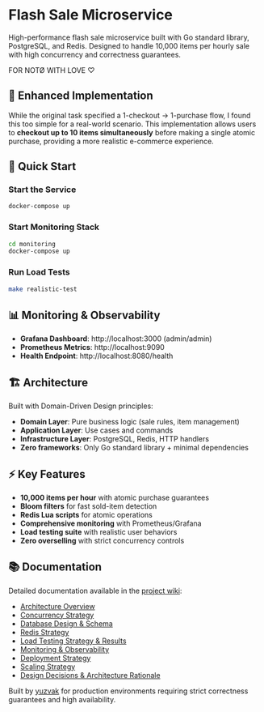 # Flash Sale Microservice

High-performance flash sale microservice built with Go standard library, PostgreSQL, and Redis. Designed to handle 10,000 items per hourly sale with high concurrency and correctness guarantees.

FOR NOTØ WITH LOVE ♡

## 🎯 Enhanced Implementation

While the original task specified a 1-checkout → 1-purchase flow, I found this too simple for a real-world scenario. This implementation allows users to **checkout up to 10 items simultaneously** before making a single atomic purchase, providing a more realistic e-commerce experience.

## 🚀 Quick Start

### Start the Service
```bash
docker-compose up
```

### Start Monitoring Stack
```bash
cd monitoring
docker-compose up
```

### Run Load Tests
```bash
make realistic-test
```

## 📊 Monitoring & Observability

- **Grafana Dashboard**: http://localhost:3000 (admin/admin)
- **Prometheus Metrics**: http://localhost:9090
- **Health Endpoint**: http://localhost:8080/health

## 🏗️ Architecture

Built with Domain-Driven Design principles:

- **Domain Layer**: Pure business logic (sale rules, item management)
- **Application Layer**: Use cases and commands
- **Infrastructure Layer**: PostgreSQL, Redis, HTTP handlers
- **Zero frameworks**: Only Go standard library + minimal dependencies

## ⚡ Key Features

- **10,000 items per hour** with atomic purchase guarantees
- **Bloom filters** for fast sold-item detection
- **Redis Lua scripts** for atomic operations
- **Comprehensive monitoring** with Prometheus/Grafana
- **Load testing suite** with realistic user behaviors
- **Zero overselling** with strict concurrency controls

## 📚 Documentation

Detailed documentation available in the [project wiki](https://github.com/yuzvak/flashsale-service/wiki):

- [Architecture Overview](https://github.com/yuzvak/flashsale-service/wiki/Architecture-Overview)
- [Concurrency Strategy](https://github.com/yuzvak/flashsale-service/wiki/Concurrency-Strategy)  
- [Database Design & Schema](https://github.com/yuzvak/flashsale-service/wiki/Database-Design-&-Schema)
- [Redis Strategy](https://github.com/yuzvak/flashsale-service/wiki/Redis-Strategy)
- [Load Testing Strategy & Results](https://github.com/yuzvak/flashsale-service/wiki/Load-Testing-Strategy-&-Results)
- [Monitoring & Observability](https://github.com/yuzvak/flashsale-service/wiki/Monitoring-&-Observability)
- [Deployment Strategy](https://github.com/yuzvak/flashsale-service/wiki/Deployment-Strategy)
- [Scaling Strategy](https://github.com/yuzvak/flashsale-service/wiki/Scaling-Strategy)
- [Design Decisions & Architecture Rationale](https://github.com/yuzvak/flashsale-service/wiki/Design-Decisions-&-Architecture-Rationale)

Built by [yuzvak](https://t.me/yuzvak) for production environments requiring strict correctness guarantees and high availability.